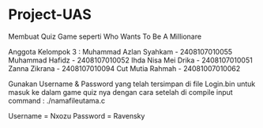 # Project-UAS 
Membuat Quiz Game seperti Who Wants To Be A Millionare

Anggota Kelompok 3 :
Muhammad Azlan Syahkam - 2408107010055
Muhammad Hafidz - 2408107010052
Ihda Nisa Mei Drika - 2408107010051
Zanna Zikrana - 2408107010094
Cut Mutia Rahmah - 24081007010062


Gunakan Username & Password yang telah tersimpan di file Login.bin untuk masuk ke dalam game quiz nya
dengan cara setelah di compile input command :
./namafileutama.c <username> <password>

Username = Nxozu
Password = Ravensky
